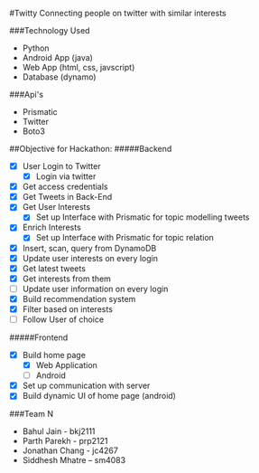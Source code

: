 #Twitty
Connecting people on twitter with similar interests

###Technology Used
- Python 
- Android App (java)
- Web App (html, css, javscript)
- Database (dynamo)

###Api's
- Prismatic
- Twitter
- Boto3

##Objective for Hackathon:
#####Backend
- [x] User Login to Twitter
    - [x] Login via twitter
- [x] Get access credentials
- [x] Get Tweets in Back-End
- [x] Get User Interests
  - [x] Set up Interface with Prismatic for topic modelling tweets
- [x] Enrich Interests
    - [x] Set up Interface with Prismatic for topic relation
- [x] Insert, scan, query from DynamoDB
- [x] Update user interests on every login
- [x] Get latest tweets
- [x] Get interests from them
- [ ] Update user information on every login
- [x] Build recommendation system
- [x] Filter based on interests
- [ ] Follow User of choice

#####Frontend
- [x] Build home page 
    - [x] Web Application
    - [ ] Android
- [x] Set up communication with server
- [x] Build dynamic UI of home page (android)

###Team N
- Bahul Jain - bkj2111
- Parth Parekh - prp2121
- Jonathan Chang - jc4267
- Siddhesh Mhatre – sm4083
